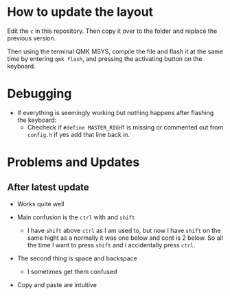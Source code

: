 # How to update the layout

Edit the `c` in this repository. Then copy it over to the folder and replace the previous version.

Then using the terminal QMK MSYS, compile the file and flash it at the same time by entering `qmk flash`, and pressing the activating button on the keyboard.

# Debugging

- If everything is seemingly working but nothing happens after flashing the keyboard:
    - Checheck if `#define MASTER_RIGHT` is missing or commented out from `config.h` if yes add that line back in.


# Problems and Updates

## After latest update

- Works quite well

- Main confusion is the `ctrl` with and `shift`
    - I have `shift` above `ctrl` as I am used to, but now I have `shift` on the same hight as a normally it was one below and cont is 2 below. So all the time I want to press `shift` and i accidentally press `ctrl`.

- The second thing is space and backspace
    - I sometimes get them confused

- Copy and paste are intuitive
